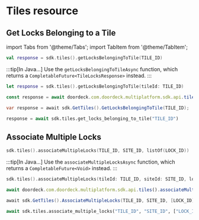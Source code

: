 # Tiles resource

## Get Locks Belonging to a Tile

import Tabs from '@theme/Tabs';
import TabItem from '@theme/TabItem';

<Tabs>
<TabItem value="jvm-android" label="JVM & Android">

```kotlin showLineNumbers
val response = sdk.tiles().getLocksBelongingToTile(TILE_ID)
```

:::tip[In Java...]
Use the `getLocksBelongingToTileAsync` function, which returns a `CompletableFuture<TileLocksResponse>` instead.
:::

</TabItem>
<TabItem value="swift" label="Swift">

```swift showLineNumbers
let response = sdk.tiles().getLocksBelongingToTile(tileId: TILE_ID)
```

</TabItem>
<TabItem value="js" label="JavaScript">

```js showLineNumbers
const response = await doordeck.com.doordeck.multiplatform.sdk.api.tiles().getLocksBelongingToTile("TILE_ID");
```

</TabItem>
<TabItem value="csharp" label="C#">

```csharp showLineNumbers
var response = await sdk.GetTiles().GetLocksBelongingToTile(TILE_ID);
```

</TabItem>
<TabItem value="python" label="Python">

```python showLineNumbers
response = await sdk.tiles.get_locks_belonging_to_tile("TILE_ID")
```

</TabItem>
</Tabs>

## Associate Multiple Locks

<Tabs>
<TabItem value="jvm-android" label="JVM & Android">

```kotlin showLineNumbers
sdk.tiles().associateMultipleLocks(TILE_ID, SITE_ID, listOf(LOCK_ID))
```

:::tip[In Java...]
Use the `associateMultipleLocksAsync` function, which returns a `CompletableFuture<Void>` instead.
:::

</TabItem>
<TabItem value="swift" label="Swift">

```swift showLineNumbers
sdk.tiles().associateMultipleLocks(tileId: TILE_ID, siteId: SITE_ID, lockIds: [LOCK_ID]))
```

</TabItem>
<TabItem value="js" label="JavaScript">

```js showLineNumbers
await doordeck.com.doordeck.multiplatform.sdk.api.tiles().associateMultipleLocks("TILE_ID", "SITE_ID", ["LOCK_ID"]);
```

</TabItem>
<TabItem value="csharp" label="C#">

```csharp showLineNumbers
await sdk.GetTiles().AssociateMultipleLocks(TILE_ID, SITE_ID, [LOCK_ID]);
```

</TabItem>
<TabItem value="python" label="Python">

```python showLineNumbers
await sdk.tiles.associate_multiple_locks("TILE_ID", "SITE_ID", ["LOCK_ID"])
```

</TabItem>
</Tabs>
